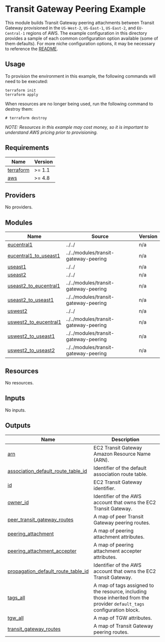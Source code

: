 # Transit Gateway Peering Example

This module builds Transit Gateway peering attachments between Transit Gateway provisioned in the `US-West-2`, `US-East-1`, `US-East-2`, and `EU-Central-1` regions of AWS. The example configuration in this directory provides a sample of each common configuration option available (some of them defaults). For more niche configuration options, it may be necessary to reference the [README](../../modules/transit-gateway-peering/README.md).

## Usage

To provision the environment in this example, the following commands will need to be executed:

```hcl
terraform init
terraform apply
```

When resources are no longer being used, run the following command to destroy them:

```hcl
# terraform destroy
```

_NOTE: Resources in this example may cost money, so it is important to understand AWS pricing prior to provisioning._

<!-- BEGINNING OF PRE-COMMIT-TERRAFORM DOCS HOOK -->
## Requirements

| Name | Version |
|------|---------|
| <a name="requirement_terraform"></a> [terraform](#requirement\_terraform) | >= 1.1 |
| <a name="requirement_aws"></a> [aws](#requirement\_aws) | >= 4.8 |

## Providers

No providers.

## Modules

| Name | Source | Version |
|------|--------|---------|
| <a name="module_eucentral1"></a> [eucentral1](#module\_eucentral1) | ../../ | n/a |
| <a name="module_eucentral1_to_useast1"></a> [eucentral1\_to\_useast1](#module\_eucentral1\_to\_useast1) | ../../modules/transit-gateway-peering | n/a |
| <a name="module_useast1"></a> [useast1](#module\_useast1) | ../../ | n/a |
| <a name="module_useast2"></a> [useast2](#module\_useast2) | ../../ | n/a |
| <a name="module_useast2_to_eucentral1"></a> [useast2\_to\_eucentral1](#module\_useast2\_to\_eucentral1) | ../../modules/transit-gateway-peering | n/a |
| <a name="module_useast2_to_useast1"></a> [useast2\_to\_useast1](#module\_useast2\_to\_useast1) | ../../modules/transit-gateway-peering | n/a |
| <a name="module_uswest2"></a> [uswest2](#module\_uswest2) | ../../ | n/a |
| <a name="module_uswest2_to_eucentral1"></a> [uswest2\_to\_eucentral1](#module\_uswest2\_to\_eucentral1) | ../../modules/transit-gateway-peering | n/a |
| <a name="module_uswest2_to_useast1"></a> [uswest2\_to\_useast1](#module\_uswest2\_to\_useast1) | ../../modules/transit-gateway-peering | n/a |
| <a name="module_uswest2_to_useast2"></a> [uswest2\_to\_useast2](#module\_uswest2\_to\_useast2) | ../../modules/transit-gateway-peering | n/a |

## Resources

No resources.

## Inputs

No inputs.

## Outputs

| Name | Description |
|------|-------------|
| <a name="output_arn"></a> [arn](#output\_arn) | EC2 Transit Gateway Amazon Resource Name (ARN). |
| <a name="output_association_default_route_table_id"></a> [association\_default\_route\_table\_id](#output\_association\_default\_route\_table\_id) | Identifier of the default association route table. |
| <a name="output_id"></a> [id](#output\_id) | EC2 Transit Gateway identifier. |
| <a name="output_owner_id"></a> [owner\_id](#output\_owner\_id) | Identifier of the AWS account that owns the EC2 Transit Gateway. |
| <a name="output_peer_transit_gateway_routes"></a> [peer\_transit\_gateway\_routes](#output\_peer\_transit\_gateway\_routes) | A map of peer Transit Gateway peering routes. |
| <a name="output_peering_attachment"></a> [peering\_attachment](#output\_peering\_attachment) | A map of peering attachment attributes. |
| <a name="output_peering_attachment_accepter"></a> [peering\_attachment\_accepter](#output\_peering\_attachment\_accepter) | A map of peering attachment accepter attributes. |
| <a name="output_propagation_default_route_table_id"></a> [propagation\_default\_route\_table\_id](#output\_propagation\_default\_route\_table\_id) | Identifier of the AWS account that owns the EC2 Transit Gateway. |
| <a name="output_tags_all"></a> [tags\_all](#output\_tags\_all) | A map of tags assigned to the resource, including those inherited from the<br>provider `default_tags` configuration block. |
| <a name="output_tgw_all"></a> [tgw\_all](#output\_tgw\_all) | A map of TGW attributes. |
| <a name="output_transit_gateway_routes"></a> [transit\_gateway\_routes](#output\_transit\_gateway\_routes) | A map of Transit Gateway peering routes. |
<!-- END OF PRE-COMMIT-TERRAFORM DOCS HOOK -->

